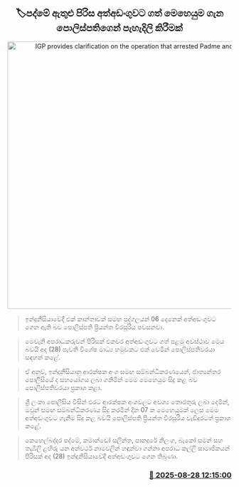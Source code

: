 <p align='center'><b><h2 align='center' title='IGP provides clarification on the operation that arrested Padme and others'>🏷පද්මේ ඇතුළු පිරිස අත්අඩංගුවට ගත් මෙහෙයුම ගැන පොලිස්පතිගෙන් පැහැදිලි කිරීමක්</h2></b></p>
<p align='center'><img src='https://helakuru.sgp1.cdn.digitaloceanspaces.com/esana/images/lib/priyantha-kio.jpg' width='600' alt='IGP provides clarification on the operation that arrested Padme and others'></p>

> ඉන්දුනීසියාවේදී එක් කාන්තාවක් සමඟ පුද්ගලයන් 06 දෙනෙක් අත්අඩංගුවට ගෙන ඇති බව පොලිස්පති ප්‍රියන්ත වීරසූරිය පවසනවා.

> මෙවැනි අපරාධකරුවන් පිරිසක් එකවර අත්අඩංගුවට ගත් පළමු අවස්ථාව මෙය බවයි අද (28) පැවති විශේෂ මාධ්‍ය හමුවකට එක් වෙමින් පොලිස්පතිවරයා සඳහන් කළේ.

> ඒ අනුව, ඉන්දුනීසියානු ආරක්ෂක අංශ සමඟ සම්බන්ධීකරණයෙන්, ජාත්‍යන්තර පොලීසියේ ද සහයෝගය ලබා ගනිමින් මෙම මෙහෙයුම සිදු කළ බව පොලිස්පතිවරයා ප්‍රකාශ කළා.

> ශ්‍රී ලංකා පොලීසිය විසින් එරට ආරක්ෂක අංශවලට අවශ්‍ය තොරතුරු ලබා දෙමින්, ඔවුන් සමඟ සම්බන්ධීකරණය සිදු කරමින් දින 07 ක මෙහෙයුමක් ලෙස මෙම අත්අඩංගුවට ගැනීම සිදු කළ බවයි පොලිස්පති ප්‍රියන්ත වීරසූරිය වැඩිදුරටත් ප්‍රකාශ කළේ.

> කෙහෙල්බද්දර පද්මේ, කමාන්ඩෝ සලින්ත, පානදුරේ නිලංග, බැකෝ සමන් සහ තැඹිලි ළහිරු යන අන්වර්ථ නාමවලින් හඳුන්වා ගන්නා අපරාධ කල්ලි සාමාජිකයන් පිරිසක් අද (28) ඉන්දුනීසියාවේදී අත්අඩංගුවට ගෙන තිබුණා.



<h3 align='right'><a href='https://www.helakuru.lk/esana/p/113143/'>📅 2025-08-28 12:15:00</a></h3>
